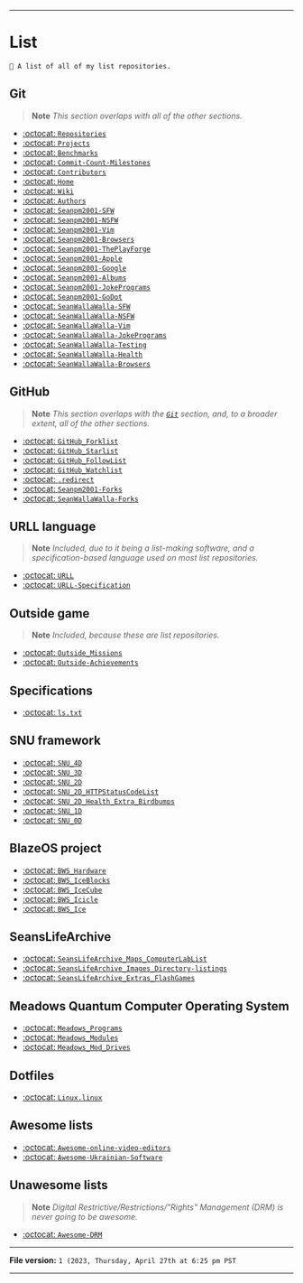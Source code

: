
***

# List

`📜️ A list of all of my list repositories.`

## Git

> **Note** _This section overlaps with all of the other sections._

- [:octocat: `Repositories`](https://github.com/seanpm2001/Repositories/)
- [:octocat: `Projects`](https://github.com/seanpm2001/Projects/)
- [:octocat: `Benchmarks`](https://github.com/seanpm2001/Benchmarks/)
- [:octocat: `Commit-Count-Milestones`](https://github.com/seanpm2001/Commit-Count-Milestones/)
- [:octocat: `Contributors`](https://github.com/seanpm2001/Contributors/)
- [:octocat: `Home`](https://github.com/seanpm2001/Home/)
- [:octocat: `Wiki`](https://github.com/seanpm2001/Wiki/)
- [:octocat: `Authors`](https://github.com/seanpm2001/Authors/)
- [:octocat: `Seanpm2001-SFW`](https://github.com/seanpm2001/Seanpm2001-SFW/)
- [:octocat: `Seanpm2001-NSFW`](https://github.com/seanpm2001/Seanpm2001-NSFW/)
- [:octocat: `Seanpm2001-Vim`](https://github.com/seanpm2001/Seanpm2001-Vim/)
- [:octocat: `Seanpm2001-Browsers`](https://github.com/seanpm2001/Seanpm2001-Browsers/)
- [:octocat: `Seanpm2001-ThePlayForge`](https://github.com/seanpm2001/Seanpm2001-ThePlayForge/)
- [:octocat: `Seanpm2001-Apple`](https://github.com/seanpm2001/Seanpm2001-Apple/)
- [:octocat: `Seanpm2001-Google`](https://github.com/seanpm2001/Seanpm2001-Google/)
- [:octocat: `Seanpm2001-Albums`](https://github.com/seanpm2001/Seanpm2001-Albums/)
- [:octocat: `Seanpm2001-JokePrograms`](https://github.com/seanpm2001/Seanpm2001-JokePrograms/)
- [:octocat: `Seanpm2001-GoDot`](https://github.com/seanpm2001/Seanpm2001-GoDot/)
- [:octocat: `SeanWallaWalla-SFW`](https://github.com/seanpm2001/Seanwallawalla-SFW/)
- [:octocat: `SeanWallaWalla-NSFW`](https://github.com/seanpm2001/Seanwallawalla-NSFW/)
- [:octocat: `SeanWallaWalla-Vim`](https://github.com/seanpm2001/Seanwallawalla-Vim/)
- [:octocat: `SeanWallaWalla-JokePrograms`](https://github.com/seanpm2001/SeanWallaWalla-JokePrograms/)
- [:octocat: `SeanWallaWalla-Testing`](https://github.com/seanpm2001/Seanwallawalla-Testing/)
- [:octocat: `SeanWallaWalla-Health`](https://github.com/seanpm2001/Seanwallawalla-Health/)
- [:octocat: `SeanWallaWalla-Browsers`](https://github.com/seanpm2001/Seanwallawalla-Browsers/)

## GitHub

> **Note** _This section overlaps with the [`Git`](#Git) section, and, to a broader extent, all of the other sections._

- [:octocat: `GitHub_Forklist`](https://github.com/seanpm2001/GitHub_Forklist/)
- [:octocat: `GitHub_Starlist`](https://github.com/seanpm2001/GitHub_Starlist/)
- [:octocat: `GitHub_FollowList`](https://github.com/seanpm2001/GitHub_FollowList/)
- [:octocat: `GitHub_Watchlist`](https://github.com/seanpm2001/GitHub_Watchlist/)
- [:octocat: `.redirect`](https://github.com/seanpm2001/.redirect/)
- [:octocat: `Seanpm2001-Forks`](https://github.com/seanpm2001/Seanpm2001-Forks/)
- [:octocat: `SeanWallaWalla-Forks`](https://github.com/seanpm2001/SeanWallaWalla-Forks/)

## URLL language

> **Note** _Included, due to it being a list-making software, and a specification-based language used on most list repositories._

- [:octocat: `URLL`](https://github.com/seanpm2001/URLL/)
- [:octocat: `URLL-Specification`](https://github.com/seanpm2001/URLL-Specification/)

## Outside game

> **Note** _Included, because these are list repositories._

- [:octocat: `Outside_Missions`](https://github.com/seanpm2001/Outside_Missions/)
- [:octocat: `Outside-Achievements`](https://github.com/seanpm2001/Outside_Achievements/)

## Specifications

- [:octocat: `ls.txt`](https://github.com/seanpm2001/ls.txt/)

## SNU framework

- [:octocat: `SNU_4D`](https://github.com/seanpm2001/SNU_4D/)
- [:octocat: `SNU_3D`](https://github.com/seanpm2001/SNU_3D/)
- [:octocat: `SNU_2D`](https://github.com/seanpm2001/SNU_2D/)
- [:octocat: `SNU_2D_HTTPStatusCodeList`](https://github.com/seanpm2001/SNU_2D_HTTPStatusCodeList/)
- [:octocat: `SNU_2D_Health_Extra_Birdbumps`](https://github.com/seanpm2001/SNU_2D_Health_Extra_Birdbumps/)
- [:octocat: `SNU_1D`](https://github.com/seanpm2001/SNU_1D/)
- [:octocat: `SNU_0D`](https://github.com/seanpm2001/SNU_0D/)

## BlazeOS project

- [:octocat: `BWS_Hardware`](https://github.com/seanpm2001/BWS_Hardware/)
- [:octocat: `BWS_IceBlocks`](https://github.com/seanpm2001/BWS_IceBlocks/)
- [:octocat: `BWS_IceCube`](https://github.com/seanpm2001/BWS_IceCube/)
- [:octocat: `BWS_Icicle`](https://github.com/seanpm2001/BWS_Icicle/)
- [:octocat: `BWS_Ice`](https://github.com/seanpm2001/BWS_Hardware_Ice/)

## SeansLifeArchive

- [:octocat: `SeansLifeArchive_Maps_ComputerLabList`](https://github.com/seanpm2001/SeansLifeArchive_Maps_ComputerLabList/)
- [:octocat: `SeansLifeArchive_Images_Directory-listings`](https://github.com/seanpm2001/SeansLifeArchive_Images_Directory-listings/)
- [:octocat: `SeansLifeArchive_Extras_FlashGames`](https://github.com/seanpm2001/SeansLifeArchive_Extras_FlashGames/)

## Meadows Quantum Computer Operating System

- [:octocat: `Meadows_Programs`](https://github.com/seanpm2001/Meadows_Programs/)
- [:octocat: `Meadows_Modules`](https://github.com/seanpm2001/Meadows_Modules/)
- [:octocat: `Meadows_Mod_Drives`](https://github.com/seanpm2001/Meadows_Mod_Drives/)

## Dotfiles

- [:octocat: `Linux.linux`](https://github.com/seanpm2001/Linux.linux/)

## Awesome lists

- [:octocat: `Awesome-online-video-editors`](https://github.com/seanpm2001/Awesome-online-video-editors/)
- [:octocat: `Awesome-Ukrainian-Software`](https://github.com/seanpm2001/Awesome-Ukrainian-Software/)

## Unawesome lists

> **Note** _Digital Restrictive/Restrictions/"Rights" Management (DRM) is never going to be awesome._

- [:octocat: `Awesome-DRM`](https://github.com/seanpm2001/Awesome-DRM/)

***

**File version:** `1 (2023, Thursday, April 27th at 6:25 pm PST`

***
